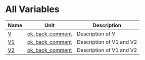 # All Variables


| Name | Unit | Description |
|---|---|---|
| [V](ok_back_comment.md#V) | [ok_back_comment](ok_back_comment.md) | Description of V |
| [V1](ok_back_comment.md#V1) | [ok_back_comment](ok_back_comment.md) | Description of V1 and V2 |
| [V2](ok_back_comment.md#V2) | [ok_back_comment](ok_back_comment.md) | Description of V1 and V2 |
